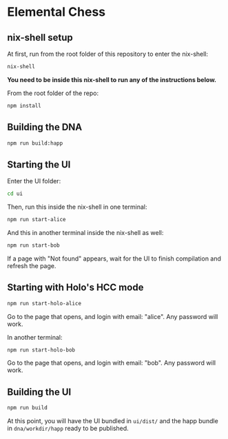# Elemental Chess

## nix-shell setup

At first, run from the root folder of this repository to enter the nix-shell:

```bash
nix-shell
```

**You need to be inside this nix-shell to run any of the instructions below.**

From the root folder of the repo:

```bash
npm install
```

## Building the DNA

```bash
npm run build:happ
```

## Starting the UI

Enter the UI folder:

```bash
cd ui
```

Then, run this inside the nix-shell in one terminal:

```bash
npm run start-alice
```

And this in another terminal inside the nix-shell as well:

```bash
npm run start-bob
```

If a page with "Not found" appears, wait for the UI to finish compilation and refresh the page.

## Starting with Holo's HCC mode

```bash
npm run start-holo-alice
```

Go to the page that opens, and login with email: "alice". Any password will work.

In another terminal:

```bash
npm run start-holo-bob
```

Go to the page that opens, and login with email: "bob". Any password will work.

## Building the UI

```bash
npm run build
```

At this point, you will have the UI bundled in `ui/dist/` and the happ bundle in `dna/workdir/happ` ready to be published.